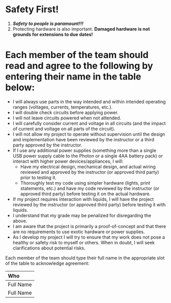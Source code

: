 
# Safety First!

1. ***Safety to people is paramount!!!***
1. Protecting hardware is also important. **Damaged hardware is not grounds for extensions to due dates!**

# Each member of the team should read and agree to the following by entering their name in the table below:

- I will always use parts in the way intended and within intended operating ranges (voltages, currents, temperatures, etc.).
- I will double check circuits before applying power.
- I will not leave circuits powered when not attended.
- I will carefully consider current and voltage in all circuits (and the impact of current and voltage on all parts of the circuit).
- I will not allow my project to operate without supervision until the design and implementation have been reviewed by the instructor or a third party approved by the instructor.
- If I use any additional power supplies (something more than a single USB power supply cable to the Photon or a single 4AA battery pack) or interact with higher power devices/appliances, I will:
  - Have my electrical design, mechanical design, and actual wiring reviewed and approved by the instructor (or approved third party) prior to testing it.
  - Thoroughly test my code using simpler hardware (lights, print statements, etc.) and have my code reviewed by the instructor (or approved third party) before testing it on the actual hardware.
- If my project requires interaction with liquids, I will have the project reviewed by the instructor (or approved third party) before testing it with liquids.
- I understand that my grade may be penalized for disregarding the above.
- I am aware that the project is primarily a proof-of-concept and that there are no requirements to use exotic hardware or power supplies.
- As I develop my project I will try to ensure that my work does not pose a healthy or safety risk to myself or others.  When in doubt, I will seek clarifications about potential risks.

Each member of the team should type their full name in the appropriate slot of the table to acknowledge agreement:

| Who           |
|:--------------|
| Full Name     |
| Full Name     |
